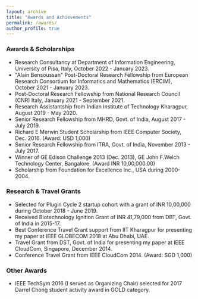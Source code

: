 ```yaml
---
layout: archive
title: "Awards and Achievements"
permalink: /awards/
author_profile: true
---
```


### Awards & Scholarships
  * Research Consultancy at Department of Information Engineering, University of Pisa, Italy, October 2022 - January 2023.
  * "Alain Bensoussan" Post-Doctoral Research Fellowship from European Research Consortium for Informatics and Mathematics (ERCIM), October 2021 - January 2023.
  * Post-Doctoral Research Fellowship from National Research Council (CNR) Italy, January 2021 - September 2021.
  * Research Assistantship from Indian Institute of Technology Kharagpur, August 2019 - May 2020.
  * Senior Research Fellowship from MHRD, Govt. of India, August 2017 - July 2019.
  * Richard E Merwin Student Scholarship from IEEE Computer Society, Dec. 2016. (Award: USD 1,000)
  * Senior Research Fellowship from ITRA, Govt. of India, November 2013 - July 2017.
  * Winner of GE Edison Challenge 2013 (Dec. 2013), GE John F.Welch Technology Center, Bangalore. (Award INR 10,00,000.00)
  * Scholarship from Foundation for Excellence Inc., USA during 2000-2004.


### Research & Travel Grants
  * Selected for Plugin Cycle 2 startup cohort with a grant of INR 10,00,000 during October 2018 - June 2019.
  * Received Biotechnology Ignition Grant of INR 41,79,000 from DBT, Govt. of India in 2015-17.
  * Best Conference Travel Grant support from IIT Kharagpur for presenting my paper at IEEE GLOBECOM 2018 at Abu Dhabi, UAE.
  * Travel Grant from DST, Govt. of India for presenting my paper at IEEE CloudCom, Singapore, December 2014.
  * Conference Travel Grant from IEEE CloudCom 2014. (Award: SGD 1,000)


### Other Awards
* IEEE TechSym 2016 (I served as Organizing Chair) selected for 2017 Darrel Chong student activity award in GOLD category.
